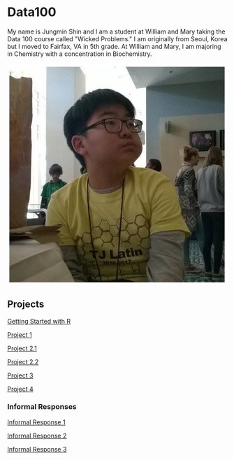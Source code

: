 

# Data100
My name is Jungmin Shin and I am a student at William and Mary taking the Data 100 course called "Wicked Problems." I am originally from Seoul, Korea but I moved to Fairfax, VA in 5th grade. At William and Mary, I am majoring in Chemistry with a concentration in Biochemistry. 

![](ProfilePicture.PNG)

## Projects
[Getting Started with R](GettingStartedwithR.md) 

[Project 1](Project_1.md)

[Project 2.1](Project_2_1.md)

[Project 2.2](Project_2_2.md)

[Project 3](Project_3.md)

[Project 4](Project_4.md)

### Informal Responses
[Informal Response 1](Informal_Response_1.md)

[Informal Response 2](Informal_Response_2.md)

[Informal Response 3](Informal_Response_3.md)
